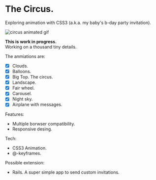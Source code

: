 # The Circus.

Exploring animation with CSS3 (a.k.a. my baby's b-day party invitation).

![circus animated gif](http://h6c5.com/system/pictures/avatars/000/000/004/original/circus.gif?1426187751
)

**This is work in progress.**   
Working on a thousand tiny details. 


The anmiations are: 

+ [x] Clouds.
+ [x] Balloons. 
+ [x] Big Top. The circus.
+ [x] Landscape.
+ [x] Fair wheel.
+ [x] Carousel. 
+ [x] Night sky. 
+ [x] Airplane with messages. 

Features:
+ Multiple borwser compatibility.
+ Responsive desing.

Tech:
+ CSS3 Animation. 
+ @-keyframes. 

Possible extension: 
+ Rails. A super simple app to send custom invitations.


